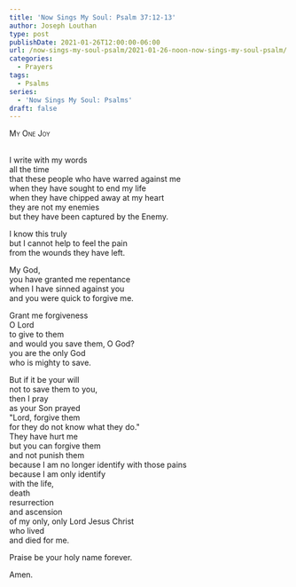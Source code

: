 ```yaml
---
title: 'Now Sings My Soul: Psalm 37:12-13'
author: Joseph Louthan
type: post
publishDate: 2021-01-26T12:00:00-06:00
url: /now-sings-my-soul-psalm/2021-01-26-noon-now-sings-my-soul-psalm/
categories:
  - Prayers
tags:
  - Psalms
series:
  - 'Now Sings My Soul: Psalms'
draft: false
---
```

<div style="font-variant: small-caps;">
My One Joy
</div>
&nbsp;

I write with my words  
  all the time  
  that these people who have warred against me  
  when they have sought to end my life  
  when they have chipped away at my heart  
  they are not my enemies  
  but they have been captured by the Enemy.  
  
I know this truly  
  but I cannot help to feel the pain  
  from the wounds they have left.  
  
My God,  
  you have granted me repentance  
  when I have sinned against you   
  and you were quick to forgive me.  
  
Grant me forgiveness  
  O Lord  
  to give to them  
  and would you save them, O God?  
  you are the only God  
  who is mighty to save.  
  
But if it be your will  
  not to save them to you,  
  then I pray  
  as your Son prayed  
  "Lord, forgive them  
  for they do not know what they do."  
  They have hurt me  
  but you can forgive them  
  and not punish them  
  because I am no longer identify with those pains  
  because I am only identify  
  with the life,  
  death  
  resurrection  
  and ascension   
  of my only, only Lord Jesus Christ  
  who lived  
  and died for me.  
  
Praise be your holy name forever.  
  
Amen.  
